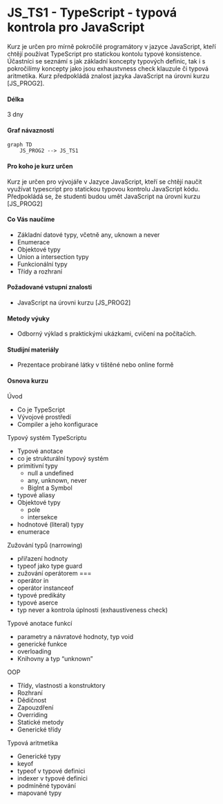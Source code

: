 # JS_TS1 - TypeScript - typová kontrola pro JavaScript

Kurz je určen pro mírně pokročilé programátory v jazyce JavaScript, kteří chtějí používat TypeScript pro statickou kontolu typové konsistence. Účastníci se seznámí s jak základní koncepty typových definic, tak i s pokročilímy koncepty jako jsou exhaustvness check klauzule či typová aritmetika. Kurz předpokládá znalost jazyka JavaScript na úrovni kurzu [JS_PROG2].

#### Délka

3 dny

#### Graf návazností

```mermaid
graph TD
    JS_PROG2 --> JS_TS1
```

#### Pro koho je kurz určen

Kurz je určen pro vývojáře v Jazyce JavaScript, kteří se chtějí naučit využívat typescript pro statickou typovou kontrolu JavaScript kódu. Předpokládá se, že studenti budou umět JavaScript na úrovni kurzu [JS_PROG2]

#### Co Vás naučíme

- Základní datové typy, včetně any, uknown a never
- Enumerace
- Objektové typy
- Union a intersection typy
- Funkcionální typy
- Třídy a rozhraní

#### Požadované vstupní znalosti

- JavaScript na úrovni kurzu [JS_PROG2]

#### Metody výuky

- Odborný výklad s praktickými ukázkami, cvičení na počítačích.

#### Studijní materiály

- Prezentace probírané látky v tištěné nebo online formě

#### Osnova kurzu

Úvod

- Co je TypeScript
- Vývojové prostředí
- Compiler a jeho konfigurace

Typový systém TypeScriptu

- Typové anotace
- co je strukturální typový systém
- primitivní typy
  - null a undefined
  - any, unknown, never
  - BigInt a Symbol
- typové aliasy
- Objektové typy
  - pole
  - intersekce
- hodnotové (literal) typy
- enumerace

Zužování typů (narrowing)

- přiřazení hodnoty
- typeof jako type guard
- zužování operátorem ===
- operátor in
- operátor instanceof
- typové predikáty
- typové aserce
- typ never a kontrola úplnosti (exhaustiveness check)

Typové anotace funkcí

- parametry a návratové hodnoty, typ void
- generické funkce
- overloading
- Knihovny a typ “unknown”

OOP

- Třídy, vlastnosti a konstruktory
- Rozhraní
- Dědičnost
- Zapouzdření
- Overriding
- Statické metody
- Generické třídy

Typová aritmetika

- Generické typy
- keyof
- typeof v typové definici
- indexer v typové definici
- podmíněné typování
- mapované typy